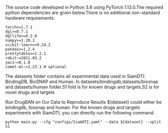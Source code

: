 The source code developed in Python 3.8 using PyTorch 1.13.0.The required python dependencies are given below.There is no additional non-standard hardware requirements.
```
torch>=1.7.1
dgl>=0.7.1
dgllife>=0.2.8
numpy>=1.20.2
scikit-learn>=0.24.2
pandas>=1.2.4
prettytable>=2.2.1
rdkit~=2021.03.2
yacs~=0.1.8
comet-ml~=3.23.1 # optional
```
The datasets folder contains all experimental data used in SiamDTI: BindingDB, BioSNAP and Human. In datasets/bindingdb,datasets/biosnap and datasets/human folder.S1 fold is for known drugs and targets,S2 is for novel drugs and targets

Run DrugBAN on Our Data to Reproduce Results
${dataset} could either be bindingdb, biosnap and human.
For the known drugs and targets experiments with SiamDTI, you can directly run the following command.
```
python main.py --cfg "configs/SiamDTI.yaml" --data ${dataset} --split S1
```
